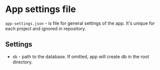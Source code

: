 # App settings file

`app-settings.json` - is file for general settings of the app.
It's unique for each project and ignored in repository.

## Settings

* `db` - path to the database. If omitted, app will create db in the root directory.
